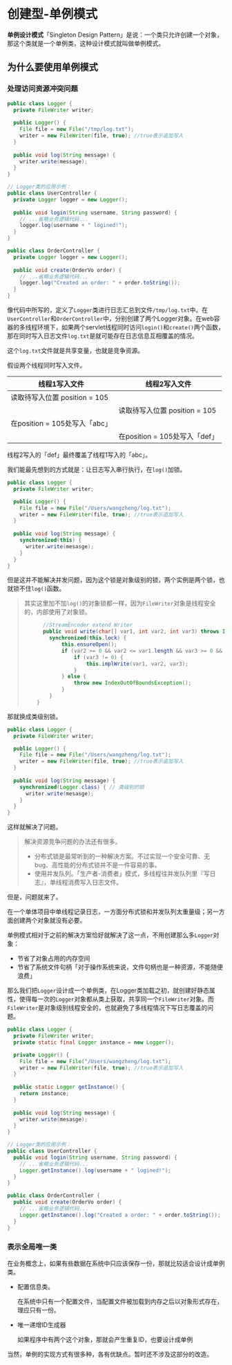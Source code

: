 # 创建型-单例模式

**单例设计模式**「Singleton Design Pattern」是说：一个类只允许创建一个对象，那这个类就是一个单例类，这种设计模式就叫做单例模式。

## 为什么要使用单例模式

### 处理访问资源冲突问题

```java
public class Logger {
  private FileWriter writer;
  
  public Logger() {
    File file = new File("/tmp/log.txt");
    writer = new FileWriter(file, true); //true表示追加写入
  }
  
  public void log(String message) {
    writer.write(message);
  }
}

// Logger类的应用示例：
public class UserController {
  private Logger logger = new Logger();
  
  public void login(String username, String password) {
    // ...省略业务逻辑代码...
    logger.log(username + " logined!");
  }
}

public class OrderController {
  private Logger logger = new Logger();
  
  public void create(OrderVo order) {
    // ...省略业务逻辑代码...
    logger.log("Created an order: " + order.toString());
  }
}
```

像代码中所写的，定义了`Logger`类进行日志汇总到文件`/tmp/log.txt`中。在`UserController`和`OrderController`中，分别创建了两个Logger对象。在web容器的多线程环境下，如果两个servlet线程同时访问`login()`和`create()`两个函数，那在同时写入日志文件`log.txt`是就可能存在日志信息互相覆盖的情况。

这个`log.txt`文件就是共享变量，也就是竞争资源。

假设两个线程同时写入文件。

| 线程1写入文件                 | 线程2写入文件                 |
| ----------------------------- | ----------------------------- |
| 读取待写入位置 position = 105 |                               |
|                               | 读取待写入位置 position = 105 |
| 在position = 105处写入「abc」 |                               |
|                               | 在position = 105处写入「def」 |

线程2写入的「def」最终覆盖了线程1写入的「abc」。

我们能最先想到的方式就是：让日志写入串行执行，在`log()`加锁。

```java
public class Logger {
  private FileWriter writer;

  public Logger() {
    File file = new File("/Users/wangzheng/log.txt");
    writer = new FileWriter(file, true); //true表示追加写入
  }
  
  public void log(String message) {
    synchronized(this) {
      writer.write(mesasge);
    }
  }
}
```

但是这并不能解决并发问题，因为这个锁是对象级别的锁，两个实例是两个锁，也就锁不住`log()`函数。

> 其实这里加不加`log()`的对象锁都一样，因为`FileWriter`对象是线程安全的，内部使用了对象锁。
>
> ```java
> 		//StreamEncoder extend Writer
> 		public void write(char[] var1, int var2, int var3) throws IOException {
>         synchronized(this.lock) {
>             this.ensureOpen();
>             if (var2 >= 0 && var2 <= var1.length && var3 >= 0 && var2 + var3 <= var1.length && var2 + var3 >= 0) {
>                 if (var3 != 0) {
>                     this.implWrite(var1, var2, var3);
>                 }
>             } else {
>                 throw new IndexOutOfBoundsException();
>             }
>         }
>     }
> ```

那就换成类级别锁。

```java
public class Logger {
  private FileWriter writer;

  public Logger() {
    File file = new File("/Users/wangzheng/log.txt");
    writer = new FileWriter(file, true); //true表示追加写入
  }
  
  public void log(String message) {
    synchronized(Logger.class) { // 类级别的锁
      writer.write(mesasge);
    }
  }
}
```

这样就解决了问题。

> 解决资源竞争问题的办法还有很多。
>
> - 分布式锁是最常听到的一种解决方案。不过实现一个安全可靠、无bug、高性能的分布式锁并不是一件容易的事。
> - 使用并发队列。「生产者-消费者」模式，多线程往并发队列里『写日志』，单线程消费写入日志文件。

但是，问题就来了。

在一个单体项目中单线程记录日志，一方面分布式锁和并发队列太重量级；另一方面创建两个对象就没有必要。

单例模式相对于之前的解决方案恰好就解决了这一点，不用创建那么多`Logger`对象：

- 节省了对象占用的内存空间
- 节省了系统文件句柄「对于操作系统来说，文件句柄也是一种资源，不能随便浪费」

那么我们把`Logger`设计成一个单例类，在Logger类加载之初，就创建好静态属性，使得每一次的`Logger`对象都从类上获取，共享同一个`FileWriter`对象。而`FileWriter`是对象级别线程安全的，也就避免了多线程情况下写日志覆盖的问题。

```java
public class Logger {
  private FileWriter writer;
  private static final Logger instance = new Logger();

  private Logger() {
    File file = new File("/Users/wangzheng/log.txt");
    writer = new FileWriter(file, true); //true表示追加写入
  }
  
  public static Logger getInstance() {
    return instance;
  }
  
  public void log(String message) {
    writer.write(mesasge);
  }
}

// Logger类的应用示例：
public class UserController {
  public void login(String username, String password) {
    // ...省略业务逻辑代码...
    Logger.getInstance().log(username + " logined!");
  }
}

public class OrderController {  
  public void create(OrderVo order) {
    // ...省略业务逻辑代码...
    Logger.getInstance().log("Created a order: " + order.toString());
  }
}
```

### 表示全局唯一类

在业务概念上，如果有些数据在系统中只应该保存一份，那就比较适合设计成单例类。

- 配置信息类。

  在系统中只有一个配置文件，当配置文件被加载到内存之后以对象形式存在，理应只有一份。

- 唯一递增ID生成器

  如果程序中有两个这个对象，那就会产生重复ID，也要设计成单例

当然，单例的实现方式有很多种，各有优缺点。暂时还不涉及这部分的改造。

